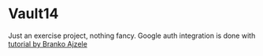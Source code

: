 Vault14
========================

Just an exercise project, nothing fancy.
Google auth integration is done with [tutorial by Branko Ajzele](http://inchoo.net/tools-frameworks/symfony-hwioauthbundle-and-google-sign-in/)
